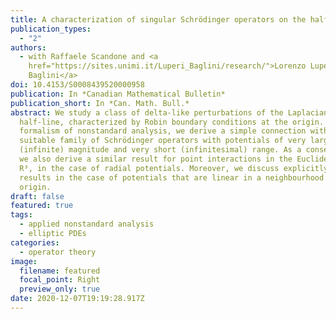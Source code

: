 ```yaml
---
title: A characterization of singular Schrödinger operators on the half-line
publication_types:
  - "2"
authors:
  - with Raffaele Scandone and <a
    href="https://sites.unimi.it/Luperi_Baglini/research/">Lorenzo Luperi
    Baglini</a>
doi: 10.4153/S0008439520000958
publication: In *Canadian Mathematical Bulletin*
publication_short: In *Can. Math. Bull.*
abstract: We study a class of delta-like perturbations of the Laplacian on the
  half-line, characterized by Robin boundary conditions at the origin. Using the
  formalism of nonstandard analysis, we derive a simple connection with a
  suitable family of Schrödinger operators with potentials of very large
  (infinite) magnitude and very short (infinitesimal) range. As a consequence,
  we also derive a similar result for point interactions in the Euclidean space
  R³, in the case of radial potentials. Moreover, we discuss explicitly our
  results in the case of potentials that are linear in a neighbourhood of the
  origin.
draft: false
featured: true
tags:
  - applied nonstandard analysis
  - elliptic PDEs
categories:
  - operator theory
image:
  filename: featured
  focal_point: Right
  preview_only: true
date: 2020-12-07T19:19:28.917Z
---
```

